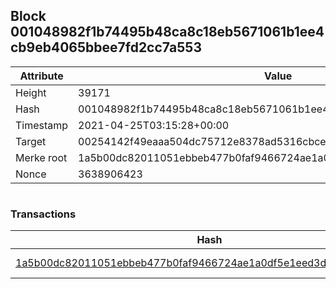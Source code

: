 ## Block 001048982f1b74495b48ca8c18eb5671061b1ee4cb9eb4065bbee7fd2cc7a553

Attribute | Value
--- | ---
Height | 39171
Hash | 001048982f1b74495b48ca8c18eb5671061b1ee4cb9eb4065bbee7fd2cc7a553
Timestamp | 2021-04-25T03:15:28+00:00
Target | 00254142f49eaaa504dc75712e8378ad5316cbcead634704b3734b6271167cc4
Merke root | 1a5b00dc82011051ebbeb477b0faf9466724ae1a0df5e1eed3dfc67acb40c4d7
Nonce | 3638906423

```

```

### Transactions

Hash | Amount
--- | ---
[1a5b00dc82011051ebbeb477b0faf9466724ae1a0df5e1eed3dfc67acb40c4d7](1a5b00dc82011051ebbeb477b0faf9466724ae1a0df5e1eed3dfc67acb40c4d7.md) | 10.00000000 SKEPTI 
